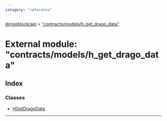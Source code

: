 ```yaml
---
category: "reference"
---
```



[@rigoblock/api](../README.md) > ["contracts/models/h_get_drago_data"](../modules/_contracts_models_h_get_drago_data_.md)

# External module: "contracts/models/h_get_drago_data"

## Index

### Classes

* [HGetDragoData](../classes/_contracts_models_h_get_drago_data_.hgetdragodata.md)

---

